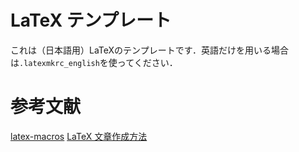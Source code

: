 # LaTeX テンプレート
これは（日本語用）LaTeXのテンプレートです．英語だけを用いる場合は`.latexmkrc_english`を使ってください．

# 参考文献
[latex-macros](https://github.com/VHarisop/latex-macros/blob/master/macros/latex-macros.sty)
[LaTeX 文章作成方法](http://www.yamamo10.jp/yamamoto/comp/latex/make_doc/make_doc.html)
